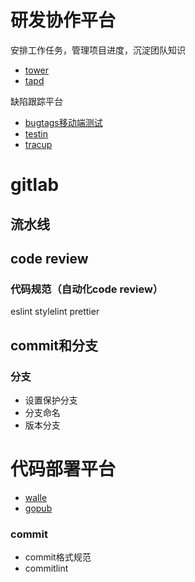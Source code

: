 # 研发协作平台
安排工作任务，管理项目进度，沉淀团队知识
- [tower](https://tower.im/)
- [tapd](https://www.tapd.cn/)

缺陷跟踪平台
- [bugtags移动端测试](https://www.bugtags.cn/)
- [testin](https://bug.testin.cn/)
- [tracup](https://www.tracup.com/)

# gitlab
## 流水线
## code review
### 代码规范（自动化code review）
eslint
stylelint
prettier

## commit和分支
### 分支
- 设置保护分支
- 分支命名
- 版本分支

# 代码部署平台
- [walle](https://github.com/meolu/walle-web)
- [gopub](https://github.com/linclin/gopub)

### commit
- commit格式规范
- commitlint
